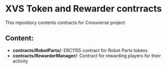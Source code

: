 # XVS Token and Rewarder contrracts
This repository contents contracts for Crossverse project

## Content:
- **contracts/RobotParts/**: ERC1155 contract for Robot Parts tokens
- **contracts/RewarderManager/**: Contract for rewarding players for their activity
